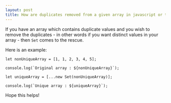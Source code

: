 ```yaml
---
layout: post
title: How are duplicates removed from a given array in javascript or typescript
---
```


If you have an array which contains duplicate values and you wish to remove the duplicates - in other words if you want distinct values in your array - then `Set` comes to the rescue.

Here is an example:

```
let nonUniqueArray = [1, 1, 2, 3, 4, 5];

console.log(`Original array : ${nonUniqueArray}`);

let uniqueArray = [...new Set(nonUniqueArray)];

console.log(`Unique array : ${uniqueArray}`);
```

Hope this helps!